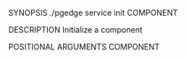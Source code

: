 
SYNOPSIS
    ./pgedge service init COMPONENT

DESCRIPTION
    Initialize a component

POSITIONAL ARGUMENTS
    COMPONENT
